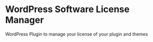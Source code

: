 # WordPress Software License Manager
WordPress Plugin to manage your license of your plugin and themes
